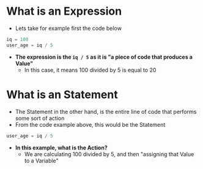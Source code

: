 # What is an Expression

- Lets take for example first the code below
```python
iq = 100
user_age = iq / 5
```
- **The expression is the `iq / 5` as it is "a piece of code that produces a Value"**
	- In this case, it means 100 divided by 5 is equal to 20


# What is an Statement

- The Statement in the other hand, is the entire line of code that performs some sort of action
- From the code example above, this would be the Statement
```python
user_age = iq / 5
```
- **In this example, what is the Action?**
	- We are calculating 100 divided by 5, and then "assigning that Value to a Variable"
